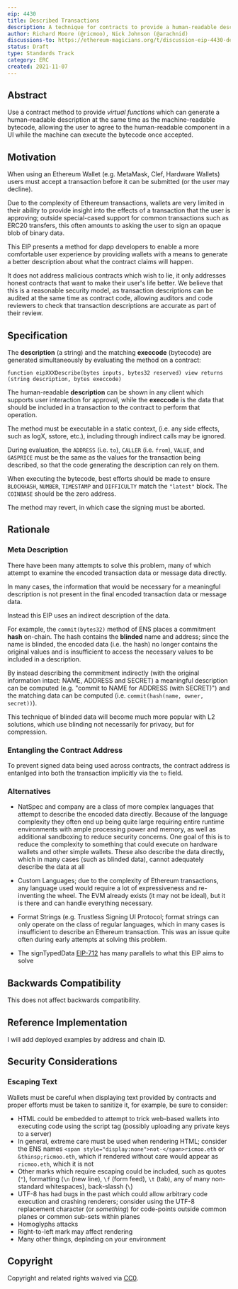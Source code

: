 ```yaml
---
eip: 4430
title: Described Transactions
description: A technique for contracts to provide a human-readable description of a transaction's side-effects.
author: Richard Moore (@ricmoo), Nick Johnson (@arachnid)
discussions-to: https://ethereum-magicians.org/t/discussion-eip-4430-described-transactions/8762
status: Draft
type: Standards Track
category: ERC
created: 2021-11-07
---
```


## Abstract

Use a contract method to provide *virtual functions* which can generate
a human-readable description at the same time as the machine-readable
bytecode, allowing the user to agree to the human-readable component
in a UI while the machine can execute the bytecode once accepted.


## Motivation

When using an Ethereum Wallet (e.g. MetaMask, Clef, Hardware Wallets)
users must accept a transaction before it can be submitted (or the user
may decline).

Due to the complexity of Ethereum transactions, wallets are very limited
in their ability to provide insight into the effects of a transaction
that the user is approving; outside special-cased support for common
transactions such as ERC20 transfers, this often amounts to asking the
user to sign an opaque blob of binary data.

This EIP presents a method for dapp developers to enable a more comfortable
user experience by providing wallets with a means to generate a better
description about what the contract claims will happen.

It does not address malicious contracts which wish to lie, it only addresses
honest contracts that want to make their user's life better. We believe
that this is a reasonable security model, as transaction descriptions can be
audited at the same time as contract code, allowing auditors and code
reviewers to check that transaction descriptions are accurate as part of
their review.


## Specification

The **description** (a string) and the matching **execcode** (bytecode)
are generated simultaneously by evaluating the method on a contract:

```solidity
function eipXXXDescribe(bytes inputs, bytes32 reserved) view returns (string description, bytes execcode)
```

The human-readable **description** can be shown in any client which supports
user interaction for approval, while the **execcode** is the data that
should be included in a transaction to the contract to perform that operation.

The method must be executable in a static context, (i.e. any side effects,
such as logX, sstore, etc.), including through indirect calls may be ignored.

During evaluation, the `ADDRESS` (i.e. `to`), `CALLER` (i.e. `from`), `VALUE`,
and `GASPRICE` must be the same as the values for the transaction being
described, so that the code generating the description can rely on them.

When executing the bytecode, best efforts should be made to ensure `BLOCKHASH`,
`NUMBER`, `TIMESTAMP` and `DIFFICULTY` match the `"latest"` block. The
`COINBASE` should be the zero address.

The method may revert, in which case the signing must be aborted.


## Rationale

### Meta Description

There have been many attempts to solve this problem, many of which attempt
to examine the encoded transaction data or message data directly.

In many cases, the information that would be necessary for a meaningful
description is not present in the final encoded transaction data or message
data.

Instead this EIP uses an indirect description of the data.

For example, the `commit(bytes32)` method of ENS places a commitment
**hash** on-chain. The hash contains the **blinded** name and address; 
since the name is blinded, the encoded data (i.e. the hash) no longer 
contains the original values and is insufficient to access the necessary 
values to be included in a description.

By instead describing the commitment indirectly (with the original information
intact: NAME, ADDRESS and SECRET) a meaningful description can be computed
(e.g. "commit to NAME for ADDRESS (with SECRET)") and the matching data can
be computed (i.e. `commit(hash(name, owner, secret))`).

This technique of blinded data will become much more popular with L2
solutions, which use blinding not necessarily for privacy, but for 
compression.

### Entangling the Contract Address

To prevent signed data being used across contracts, the contract address
is entanlged into both the transaction implicitly via the `to` field.


### Alternatives

- NatSpec and company are a class of more complex languages that attempt to describe the encoded data directly. Because of the language complexity they often end up being quite large requiring entire runtime environments with ample processing power and memory, as well as additional sandboxing to reduce security concerns. One goal of this is to reduce the complexity to something that could execute on hardware wallets and other simple wallets. These also describe the data directly, which in many cases (such as blinded data), cannot adequately describe the data at all

- Custom Languages; due to the complexity of Ethereum transactions, any language used would require a lot of expressiveness and re-inventing the wheel. The EVM already exists (it may not be ideal), but it is there and can handle everything necessary.

- Format Strings (e.g. Trustless Signing UI Protocol; format strings can only operate on the class of regular languages, which in many cases is insufficient to describe an Ethereum transaction. This was an issue quite often during early attempts at solving this problem.

- The signTypedData [EIP-712](./eip-712.md) has many parallels to what this EIP aims to solve


## Backwards Compatibility

This does not affect backwards compatibility.


## Reference Implementation

I will add deployed examples by address and chain ID.


## Security Considerations

### Escaping Text

Wallets must be careful when displaying text provided by contracts and proper
efforts must be taken to sanitize it, for example, be sure to consider:

- HTML could be embedded to attempt to trick web-based wallets into executing code using the script tag (possibly uploading any private keys to a server)
- In general, extreme care must be used when rendering HTML; consider the ENS names `<span style="display:none">not-</span>ricmoo.eth` or `&thinsp;ricmoo.eth`, which if rendered without care would appear as `ricmoo.eth`, which it is not
- Other marks which require escaping could be included, such as quotes (`"`), formatting (`\n` (new line), `\f` (form feed), `\t` (tab), any of many non-standard whitespaces), back-slassh (`\`)
- UTF-8 has had bugs in the past which could allow arbitrary code execution and crashing renderers; consider using the UTF-8 replacement character (or *something*) for code-points outside common planes or common sub-sets within planes
- Homoglyphs attacks
- Right-to-left mark may affect rendering
- Many other things, deplnding on your environment


## Copyright

Copyright and related rights waived via [CC0](../CC0).
